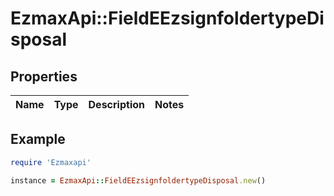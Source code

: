 # EzmaxApi::FieldEEzsignfoldertypeDisposal

## Properties

| Name | Type | Description | Notes |
| ---- | ---- | ----------- | ----- |

## Example

```ruby
require 'Ezmaxapi'

instance = EzmaxApi::FieldEEzsignfoldertypeDisposal.new()
```

